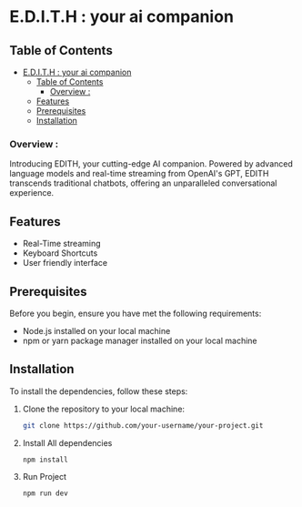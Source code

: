 # E.D.I.T.H : your ai companion 

## Table of Contents 
- [E.D.I.T.H : your ai companion](#edith--your-ai-companion)
  - [Table of Contents](#table-of-contents)
    - [Overview :](#overview-)
  - [Features](#features)
  - [Prerequisites](#prerequisites)
  - [Installation](#installation)


### <strong>Overview</strong> : 
Introducing EDITH, your cutting-edge AI companion. Powered by advanced language models and real-time streaming from OpenAI's GPT, EDITH transcends traditional chatbots, offering an unparalleled conversational experience.


## Features
- Real-Time streaming
- Keyboard Shortcuts
- User friendly interface

## Prerequisites
Before you begin, ensure you have met the following requirements:
- Node.js installed on your local machine
- npm or yarn package manager installed on your local machine

## Installation
To install the dependencies, follow these steps:

1. Clone the repository to your local machine:
   ```sh
   git clone https://github.com/your-username/your-project.git
2. Install All dependencies
   ```sh
   npm install
3. Run Project
   ```sh
   npm run dev
